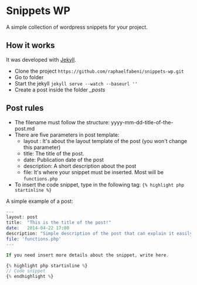 Snippets WP
===========

A simple collection of wordpress snippets for your project.

## How it works

It was developed with [Jekyll](http://jekyllrb.com/).

* Clone the project `https://github.com/raphaelfabeni/snippets-wp.git`
* Go to folder
* Start the jekyll `jekyll serve --watch --baseurl ''`
* Create a post inside the folder *_posts*

## Post rules

* The filename must follow the structure: yyyy-mm-dd-title-of-the-post.md
* There are five parameters in post template:
  * layout : It's about the layout template of the post (you won't change this parameter)
  * title: The title of the post.
  * date: Publication date of the post
  * description: A short description about the post
  * file: It's where your snippet must be inserted. Most will be `functions.php`
* To insert the code snippet, type in the following tag: `{% highlight php startinline %}`

A simple example of a post:

```php
---
layout: post
title:  "This is the title of the post!"
date:   2014-04-22 17:00
description: "Simple description of the post that can explain it easily."
file: 'functions.php'
---

If you need insert more details about the snippet, write here.

{% highlight php startinline %}
// Code snippet
{% endhighlight %}
```



